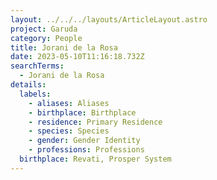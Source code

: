 ```yaml
---
layout: ../../../layouts/ArticleLayout.astro
project: Garuda
category: People
title: Jorani de la Rosa
date: 2023-05-10T11:16:18.732Z
searchTerms:
  - Jorani de la Rosa
details:
  labels:
    - aliases: Aliases
    - birthplace: Birthplace
    - residence: Primary Residence
    - species: Species
    - gender: Gender Identity
    - professions: Professions
  birthplace: Revati, Prosper System
---
```

